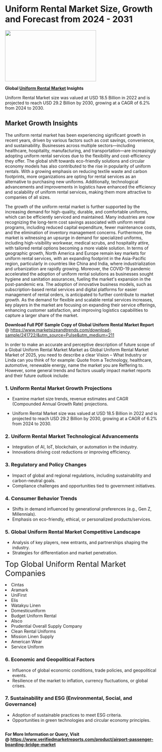 <H1>Uniform Rental Market Size, Growth and Forecast from 2024 - 2031</H1><img class="aligncenter size-medium wp-image-584254" src="https://thirdeyenews.in/wp-content/uploads/2024/09/Global-Market-Research-300x168.jpeg" alt="" width="300" height="168" /><p><strong>Global&nbsp;<a href="https://www.marketsizeandtrends.com/download-sample/241722/&amp;utm_source=Pulse&amp;utm_medium=211">Uniform Rental Market</a> Insights</strong></p><p>Uniform Rental Market size was valued at USD 18.5 Billion in 2022 and is projected to reach USD 29.2 Billion by 2030, growing at a CAGR of 6.2% from 2024 to 2030.</p><p><h2>Market Growth Insights</h2> <p>The uniform rental market has been experiencing significant growth in recent years, driven by various factors such as cost savings, convenience, and sustainability. Businesses across multiple sectors—including healthcare, hospitality, manufacturing, and transportation—are increasingly adopting uniform rental services due to the flexibility and cost-efficiency they offer. The global shift towards eco-friendly solutions and circular economy models has also contributed to the rise in popularity of uniform rentals. With a growing emphasis on reducing textile waste and carbon footprints, more organizations are opting for rental services as an alternative to purchasing new uniforms. Additionally, technological advancements and improvements in logistics have enhanced the efficiency and scalability of uniform rental services, making them more attractive to companies of all sizes. </p> <p>The growth of the uniform rental market is further supported by the increasing demand for high-quality, durable, and comfortable uniforms, which can be efficiently serviced and maintained. Many industries are now recognizing the long-term cost savings associated with uniform rental programs, including reduced capital expenditure, fewer maintenance costs, and the elimination of inventory management concerns. Furthermore, the market is witnessing an upsurge in demand for specialized uniforms, including high-visibility workwear, medical scrubs, and hospitality attire, with tailored rental options becoming a more viable solution. In terms of geographic growth, North America and Europe remain key markets for uniform rental services, with an expanding footprint in the Asia-Pacific region, particularly in countries like China and India, where industrialization and urbanization are rapidly growing. Moreover, the COVID-19 pandemic accelerated the adoption of uniform rental solutions as businesses sought hygiene and sanitation assurances, fueling the market's expansion in the post-pandemic era. The adoption of innovative business models, such as subscription-based rental services and digital platforms for easier management of rental orders, is anticipated to further contribute to market growth. As the demand for flexible and scalable rental services increases, key players in the market are focusing on expanding their service offerings, enhancing customer satisfaction, and improving logistics capabilities to capture a larger share of the market. </p><p><span class=""><strong>Download Full PDF Sample Copy of Global Uniform Rental Market Report</strong> @ <a href="https://www.marketsizeandtrends.com/download-sample/241722/&amp;utm_source=Pulse&amp;utm_medium=211" target="_blank">https://www.marketsizeandtrends.com/download-sample/241722/&amp;utm_source=Pulse&amp;utm_medium=211</a></span></p><p>In order to make an accurate and perceptive description of future scope of a Global&nbsp;Uniform Rental Market Market as Global&nbsp;Uniform Rental Market Market of 2025, you need to describe a clear Vision &ndash; What Industry or Linda can you think of for example: Quote from a Technology, healthcare, automotive, renewable energy, name the market you are Reffering to. However, some general trends and factors usually impact market reports and their future outlook include:</p><h3>1.&nbsp;<strong>Uniform Rental Market Growth Projections</strong></h3><ul><li>Examine market size trends, revenue estimates and CAGR (Compounded Annual Growth Rate) projections.</li><li><p>Uniform Rental Market size was valued at USD 18.5 Billion in 2022 and is projected to reach USD 29.2 Billion by 2030, growing at a CAGR of 6.2% from 2024 to 2030.</p></li></ul><h3>2.&nbsp;<strong>Uniform Rental Market Technological Advancements</strong></h3><ul><li>Integration of AI, IoT, blockchain, or automation in the industry.</li><li>Innovations driving cost reductions or improving efficiency.</li></ul><h3>3.&nbsp;<strong>Regulatory and Policy Changes</strong></h3><ul><li>Impact of global and regional regulations, including sustainability and carbon-neutral goals.</li><li>Compliance challenges and opportunities tied to government initiatives.</li></ul><h3>4.&nbsp;<strong>Consumer Behavior Trends</strong></h3><ul><li>Shifts in demand influenced by generational preferences (e.g., Gen Z, Millennials).</li><li>Emphasis on eco-friendly, ethical, or personalized products/services.</li></ul><h3>5.&nbsp;<strong>Global Uniform Rental Market Competitive Landscape</strong></h3><ul><li>Analysis of key players, new entrants, and partnerships shaping the industry.</li><li>Strategies for differentiation and market penetration.</li></ul><p data-pm-slice="1 1 []"><span style="color: inherit; font-family: inherit; font-size: 25px;">Top Global Uniform Rental Market Companies</span></p><div class="" data-test-id=""><p><li>Cintas</li><li> Aramark</li><li> UniFirst</li><li> Elis</li><li> Watakyu Linen</li><li> Domesticuniform</li><li> Budget Uniform Rental</li><li> Alsco</li><li> Prudential Overall Supply Company</li><li> Clean Rental Uniforms</li><li> Mission Linen Supply</li><li> American Wear</li><li> Service Uniform</li></p></div><h3>6.&nbsp;<strong>Economic and Geopolitical Factors</strong></h3><ul><li>Influence of global economic conditions, trade policies, and geopolitical events.</li><li>Resilience of the market to inflation, currency fluctuations, or global crises.</li></ul><h3>7.&nbsp;<strong>Sustainability and ESG (Environmental, Social, and Governance)</strong></h3><ul><li>Adoption of sustainable practices to meet ESG criteria.</li><li>Opportunities in green technologies and circular economy principles.</li></ul><h2><strong style="font-size: 14px;">For More Information or Query, Visit @&nbsp;</strong><a style="background-color: #ffffff; font-size: 14px;" href="https://www.marketsizeandtrends.com/report/uniform-rental-market/" target="_blank">https://www.verifiedmarketreports.com/product/airport-passenger-boarding-bridge-market</a></h2>
